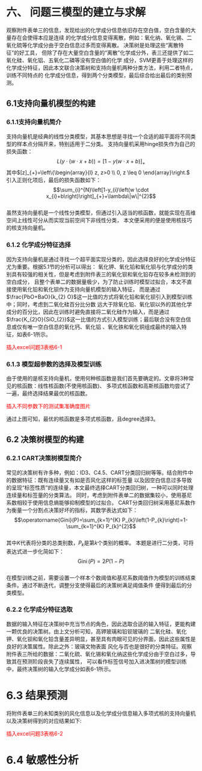<style>
    .red{
        color:red;
    }
</style>

# 六、 问题三模型的建立与求解
观察附件表单三的信息，发现给出的化学成分信息依旧存在空白值，空白含量的大量存在会使得本应是连续
的化学成分信息变得离散，例如：氧化纳、氧化锡、二氧化硫等化学成分由于空白信息过多而变得离散。
决策树是处理这些“离散特征”的好工具，
但除了存在大量空白含量的“离散”化学成分外，表三还提供了如二氧化硅、氧化铝、五氧化二磷等没有空白值的化学
成分，SVM更善于处理这样的化学成分特征，因此本文联合决策树和支持向量机两种分类方法，利用二者特点，训练不同特点的
化学成分信息，得到两个分类模型，最后综合给出最后的类别预测。
## 6.1支持向量机模型的构建
### 6.1.1支持向量机简介
支持向量机是经典的线性分类模型，其基本思想是寻找一个合适的超平面将不同类型的样本点分隔开来，特别适用于二分类。
支持向量机采用hinge损失作为自己的损失函数：
$$L(y \cdot(w \cdot x+b))=[1-y(w \cdot x+b)]_{+}$$
其中$[z]_{+}=\left\{\begin{array}{l}
z, z>0 \\
0, z \leq 0
\end{array}\right.$  
引入正则化项后，最后的损失函数如下：
$$\sum_{i}^{N}\left[1-y_{i}\left(w \cdot x_{i}+b\right)\right]_{+}+\lambda\|w\|^{2}$$  
虽然支持向量机是一个线性分类模型，但通过引入适当的核函数，就能实现在高维空间上线性可分从而实现当前空间下非线性分类，
本文便采用的便是使用核技巧的核支持向量机。

### 6.1.2 化学成分特征选择
因为支持向量机是通过寻找一个超平面实现分类的，因此选择良好的化学成分特征尤为重要。根据5.1节的分析可以得出：
氧化钾、氧化铅和氧化钡与化学成分的类别具有较强的相关性，但是考虑到附件表三的氧化钡和氧化铅存在较多未检测到的空白成分，
且整个表单二的数据量极少，为了防止训练时模型过拟合，本文不直接使用氧化铅和氧化钡作为支持向量机模型的输入特征，
而是通过$\frac{PbO+BaO}{k_{2} O}$这一比值的方式将氧化铅和氧化钡引入到模型训练中；同时，考虑到二氧化硅百分比分数
远大于除氧化铅、氧化钡以外的其他化学成分的百分比，因此在训练时避免直接将二氧化硅作为输入，而是通过
$\frac{K_{2}O}{SiO_{2}}$这一比值的方式引入模型训练；最后联合没有空白信息或仅有唯一空白信息的氧化钙、氧化铝
、氧化铁和氧化铜组成最终的输入特征，如表6-1所示。
<p class=red>插入excel问题3表格6-1 </p>

### 6.1.3 模型超参数的选择及模型训练
由于使用的是核支持向量机，使用何种核函数是我们首先要确定的。文章将3种常见的核函数：线性核函数(不使用核函数)、
多项式核函数和高斯核函数均尝试了一遍，最终选择结果最优的核函数。
<p class=red>插入不同参数下的测试集准确度图片 </p>  
通过上图可知，最优的核函数是多项式核函数，且degree选择3。

## 6.2 决策树模型的构建
### 6.2.1 CART决策树模型简介
常见的决策树有许多种，例如：ID3、C4.5、CART分类回归树等等。结合附件中的数据特征：既有连续量又有如是否风化这样的标签量
以及因空白信息过多导致的呈现“标签性质”的连续量，本文最终选择CART分类回归树，一种可以同时处理连续量和标签量的分类算法。
同时，考虑到附件表单二的数据集较小，使用基尼系数相较于使用信息熵能够抑制模型的过拟合。
CART分类回归树采用基尼系数作为衡量一个分割点决策好坏的指标，其数学表达式如下：
$$\operatorname{Gini}(P)=\sum_{k=1}^{K} P_{k}\left(1-P_{k}\right)=1-\sum_{k=1}^{K} P_{k}^{2}$$  
其中$K$代表将分类的总类别数，$P_k$是第$k$个类别的概率。
本题是进行二分类，可将表达式进一步化简如下：
$$\operatorname{Gini}(P)=2 P(1-P)$$  
在模型训练之前，需要设置一个样本个数阈值和基尼系数阈值作为模型的训练结束条件。通过不断迭代，调整分支使得最后的决策树满足阈值条件
便得到最后的分类模型。
### 6.2.2 化学成分特征选取
数据的输入特征在决策树中充当节点的角色，因此选取合适的输入特征，更能构建一颗优良的决策树。由上文分析可知，高钾玻璃和铅钡玻璃的
二氧化硅、氧化钾、氧化钡和氧化铅含量差异明显，甚至具有肉眼可见的分界面，因此这些属性是良好的决策属性。除此之外：玻璃文物表面
风化与否也是很好的分类特征。观察附件表三所给的数据：二氧化硫、氧化锡和氧化纳这些化学成分由于空白过多，导致其在预测阶段丧失了连续属性，
可以看作标签信号加入进决策树的模型训练中，最终决策树的输入化学成分如表6-1所示。


# 6.3 结果预测
将附件表单三的未知类别的风化信息以及化学成分信息输入多项式核的支持向量机以及决策树得到的对应结果如下:
<p class=red>插入excel问题3表格6-2 </p>

# 6.4 敏感性分析
